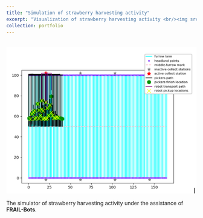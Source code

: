 ```yaml
---
title: "Simulation of strawberry harvesting activity"
excerpt: "Visualization of strawberry harvesting activity <br/><img src='/images/harvesting_simulator.png' width='300pt'>"
collection: portfolio
---
```

<br/><img src='/images/harvesting_simulator.png'>
<br/>

The simulator of strawberry harvesting activity under the assistance of **FRAIL-Bots**.
